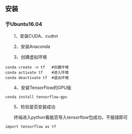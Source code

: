 ## 安装

### 于Ubuntu16.04
&emsp;&emsp;1、安装CUDA、cudnn

&emsp;&emsp;2、安装Anaconda

&emsp;&emsp;3、创建虚拟环境
```
conda create -n tf   #创建环境
conda activate tf    #进入环境
conda deactivate tf  #退出环境
```
&emsp;&emsp;4、安装TensorFlow的GPU版
```
conda install tensorflow-gpu
```
&emsp;&emsp;5、检验是否安装成功

&emsp;&emsp;终端进入python看能否导入tensorflow包成功，不报错即可
```
import tensorflow as tf
```
